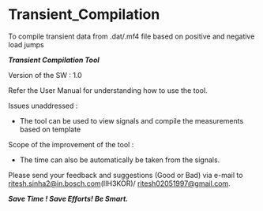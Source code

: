 # Transient_Compilation
To compile transient data from .dat/.mf4 file based on positive and negative load jumps


***Transient Compilation Tool***

Version of the SW : 1.0

Refer the User Manual for understanding how to use the tool.

Issues unaddressed :
  - The tool can be used to view signals and compile the measurements based on template

Scope of the improvement of the tool :
  - The time can also be automatically be taken from the signals. 

Please send your feedback and suggestions (Good or Bad) via e-mail to ritesh.sinha2@in.bosch.com(IIH3KOR)/ ritesh02051997@gmail.com.

***Save Time ! Save Efforts! Be Smart.***
